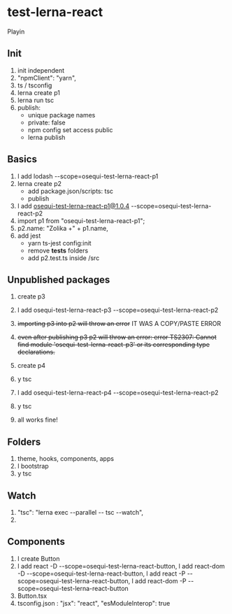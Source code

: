 # test-lerna-react

Playin

## Init

1. init independent
2. "npmClient": "yarn",
3. ts / tsconfig
4. lerna create p1
5. lerna run tsc
6. publish:
   - unique package names
   - private: false
   - npm config set access public
   - lerna publish

## Basics

1. l add lodash --scope=osequi-test-lerna-react-p1
2. lerna create p2
   - add package.json/scripts: tsc
   - publish
3. l add osequi-test-lerna-react-p1@1.0.4 --scope=osequi-test-lerna-react-p2
4. import p1 from "osequi-test-lerna-react-p1";
5. p2.name: "Zolika +" + p1.name,
6. add jest
   - yarn ts-jest config:init
   - remove **tests** folders
   - add p2.test.ts inside /src

## Unpublished packages

1. create p3
2. l add osequi-test-lerna-react-p3 --scope=osequi-test-lerna-react-p2
3. ~~importing p3 into p2 will throw an error~~ IT WAS A COPY/PASTE ERROR
4. ~~even after publishing p3 p2 will throw an error: error TS2307: Cannot find module 'osequi-test-lerna-react-p3' or its corresponding type declarations.~~

5. create p4
6. y tsc
7. l add osequi-test-lerna-react-p4 --scope=osequi-test-lerna-react-p2
8. y tsc
9. all works fine!

## Folders

1. theme, hooks, components, apps
2. l bootstrap
3. y tsc

## Watch

1. "tsc": "lerna exec --parallel -- tsc --watch",
2.

## Components

1. l create Button
2. l add react -D --scope=osequi-test-lerna-react-button, l add react-dom -D --scope=osequi-test-lerna-react-button, l add react -P --scope=osequi-test-lerna-react-button, l add react-dom -P --scope=osequi-test-lerna-react-button
3. Button.tsx
4. tsconfig.json : "jsx": "react", "esModuleInterop": true
